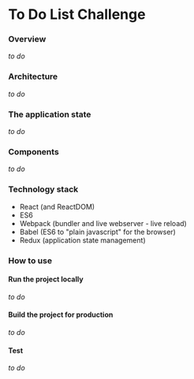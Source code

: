 # To Do List Challenge

### Overview

_to do_

### Architecture

_to do_

### The application state

_to do_

### Components

_to do_

### Technology stack

* React (and ReactDOM)
* ES6
* Webpack (bundler and live webserver - live reload)
* Babel (ES6 to "plain javascript" for the browser)
* Redux (application state management)

### How to use

#### Run the project locally

_to do_

#### Build the project for production

_to do_

#### Test

_to do_